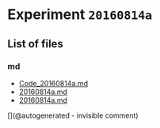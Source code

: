 # Experiment `20160814a`

## List of files

### md

* [Code_20160814a.md](/include/experiments/auto/Code_20160814a.md)
* [20160814a.md](/include/experiments/auto/20160814a.md)
* [20160814a.md](/gitbook/exp/20160814a.md)


[](@autogenerated - invisible comment)